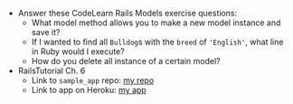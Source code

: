 - Answer these CodeLearn Rails Models exercise questions:
  - What model method allows you to make a new model instance and save it?
  - If I wanted to find all `Bulldog`s with the `breed` of `'English'`, what line in Ruby would I execute?
  - How do you delete all instance of a certain model?
- RailsTutorial Ch. 6
  - Link to `sample_app` repo: [my repo](https://github.com/albatross7817/hartl_ch6)
  - Link to app on Heroku: [my app](https://vast-shore-5408.herokuapp.com/)
